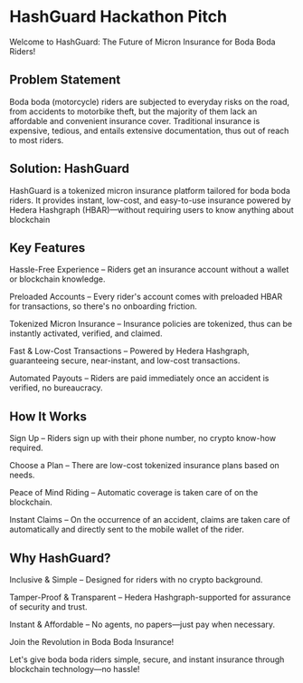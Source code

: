 # HashGuard Hackathon Pitch
Welcome to HashGuard: The Future of Micron Insurance for Boda Boda Riders! 
## Problem Statement

Boda boda (motorcycle) riders are subjected to everyday risks on the road, from accidents to motorbike theft, but the majority of them lack an affordable and convenient insurance cover. Traditional insurance is expensive, tedious, and entails extensive documentation, thus out of reach to most riders.

## Solution: HashGuard

HashGuard is a tokenized micron insurance platform tailored for boda boda riders. It provides instant, low-cost, and easy-to-use insurance powered by Hedera Hashgraph (HBAR)—without requiring users to know anything about blockchain

## Key Features

Hassle-Free Experience – Riders get an insurance account without a wallet or blockchain knowledge.

Preloaded Accounts – Every rider's account comes with preloaded HBAR for transactions, so there's no onboarding friction.

Tokenized Micron Insurance – Insurance policies are tokenized, thus can be instantly activated, verified, and claimed.

Fast & Low-Cost Transactions – Powered by Hedera Hashgraph, guaranteeing secure, near-instant, and low-cost transactions.

Automated Payouts – Riders are paid immediately once an accident is verified, no bureaucracy.

## How It Works

Sign Up – Riders sign up with their phone number, no crypto know-how required.

Choose a Plan – There are low-cost tokenized insurance plans based on needs.

Peace of Mind Riding – Automatic coverage is taken care of on the blockchain.

Instant Claims – On the occurrence of an accident, claims are taken care of automatically and directly sent to the mobile wallet of the rider.

## Why HashGuard?

Inclusive & Simple – Designed for riders with no crypto background.

Tamper-Proof & Transparent – Hedera Hashgraph-supported for assurance of security and trust.

Instant & Affordable – No agents, no papers—just pay when necessary.

Join the Revolution in Boda Boda Insurance!

Let's give boda boda riders simple, secure, and instant insurance through blockchain technology—no hassle!
